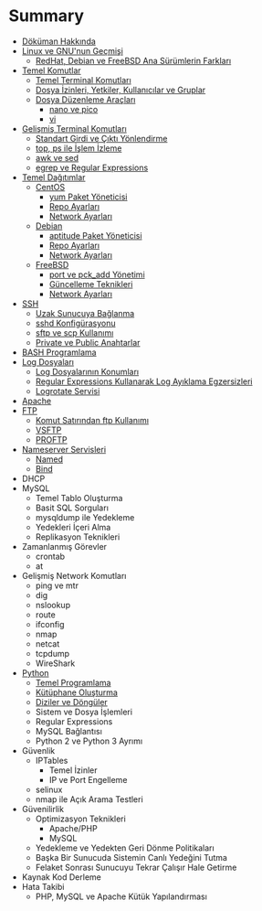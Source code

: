 # Summary

* [Döküman Hakkında](README.md)
* [Linux ve GNU'nun Geçmişi](tarih/linux_ve_gnunun_gecmisi.md)
   * [RedHat, Debian ve FreeBSD Ana Sürümlerin Farkları](tarih/anasurumlerin_farklari.md)
* [Temel Komutlar](temel_komutlar/temel.md)
   * [Temel Terminal Komutları](temel_komutlar/temel_komutlar.md)
   * [Dosya İzinleri, Yetkiler, Kullanıcılar ve Gruplar](temel_komutlar/yetkiler.md)
   * [Dosya Düzenleme Araçları](temel_komutlar/editing/dosya_duzenleme_araclari.md)
       * [nano ve pico](temel_komutlar/editing/nano.md)
       * [vi](temel_komutlar/editing/vi.md)
* [Gelişmiş Terminal Komutları](gelismis_terminal/gelismis_terminal_komutlari.md)
   * [Standart Girdi ve Çıktı Yönlendirme](gelismis_terminal/standart_girdi_ve_cikti_yonlendirme.md)
   * [top, ps ile İşlem İzleme](gelismis_terminal/top.md)
   * [awk ve sed](gelismis_terminal/awk_ve_sed.md)
   * [egrep ve Regular Expressions](gelismis_terminal/egrep_regexp.md)
* [Temel Dağıtımlar](dagitimlar/temel_dagitimlar.md)
   * [CentOS](dagitimlar/centos/centos.md)
       * [yum Paket Yöneticisi](dagitimlar/centos/yum.md)
       * [Repo Ayarları](dagitimlar/centos/repo.md)
       * [Network Ayarları](dagitimlar/centos/network.md)
   * [Debian](dagitimlar/debian/debian.md)
       * [aptitude Paket Yöneticisi](dagitimlar/debian/aptitude.md)
       * [Repo Ayarları](dagitimlar/debian/repo.md)
       * [Network Ayarları](dagitimlar/debian/network.md)
   * [FreeBSD](dagitimlar/freebsd/freebsd.md)
       * [port ve pck_add Yönetimi](dagitimlar/freebsd/ports.md)
       * [Güncelleme Teknikleri](dagitimlar/freebsd/guncelleme_teknikleri.md)
       * [Network Ayarları](dagitimlar/freebsd/network.md)
* [SSH](ssh/ssh.md)
   * [Uzak Sunucuya Bağlanma](ssh/baglanma.md)
   * [sshd Konfigürasyonu](ssh/sshd_konfigurasyonu.md)
   * [sftp ve scp Kullanımı](ssh/sftp_scp.md)
   * [Private ve Public Anahtarlar](ssh/anahtarlar.md)
* [BASH Programlama](bash/bash_programlama.md)
* [Log Dosyaları](log/log_dosyalari.md)
   * [Log Dosyalarının Konumları](log/log_dosyalarinin_konumlari.md)
   * [Regular Expressions Kullanarak Log Ayıklama Egzersizleri](log/log_ayiklama.md)
   * [Logrotate Servisi](log/logrotate.md)
* [Apache](apache/apache.md)
* [FTP](ftp/ftp.md)
   * [Komut Satırından ftp Kullanımı](ftp/kullanim.md)
   * [VSFTP](ftp/vsftp.md)
   * [PROFTP](ftp/proftp.md)
* [Nameserver Servisleri](nameserver/nameserver_servisleri.md)
   * [Named](nameserver/named.md)
   * [Bind](nameserver/bind.md)
* DHCP
* MySQL
   * Temel Tablo Oluşturma
   * Basit SQL Sorguları
   * mysqldump ile Yedekleme
   * Yedekleri İçeri Alma
   * Replikasyon Teknikleri
* Zamanlanmış Görevler
   * crontab
   * at
* Gelişmiş Network Komutları
   * ping ve mtr
   * dig
   * nslookup
   * route
   * ifconfig
   * nmap
   * netcat
   * tcpdump
   * WireShark
* [Python](python/python.md)
   * [Temel Programlama](python/temel_programlama.md)
   * [Kütüphane Oluşturma](python/kutuphane_olusturma.md)
   * [Diziler ve Döngüler](python/diziler_ve_donguler.md)
   * Sistem ve Dosya İşlemleri
   * Regular Expressions
   * MySQL Bağlantısı
   * Python 2 ve Python 3 Ayrımı
* Güvenlik
   * IPTables
       * Temel İzinler
       * IP ve Port Engelleme
   * selinux
   * nmap ile Açık Arama Testleri
* Güvenilirlik
   * Optimizasyon Teknikleri
       * Apache/PHP
       * MySQL
   * Yedekleme ve Yedekten Geri Dönme Politikaları
   * Başka Bir Sunucuda Sistemin Canlı Yedeğini Tutma
   * Felaket Sonrası Sunucuyu Tekrar Çalışır Hale Getirme
* Kaynak Kod Derleme
* Hata Takibi
   * PHP, MySQL ve Apache Kütük Yapılandırması

